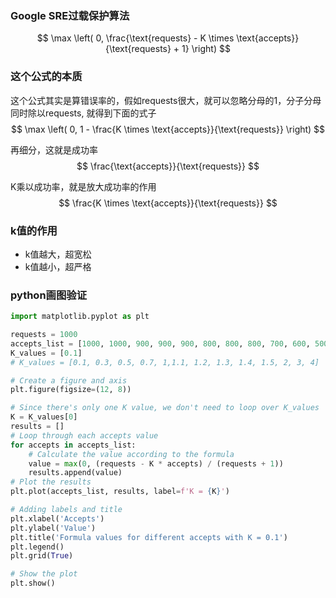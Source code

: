 
### Google SRE过载保护算法

$$
\max \left( 0, \frac{\text{requests} - K \times \text{accepts}}{\text{requests} + 1} \right)
$$

### 这个公式的本质

这个公式其实是算错误率的，假如requests很大，就可以忽略分母的1，分子分母同时除以requests, 就得到下面的式子
$$
\max \left( 0, 1 - \frac{K \times \text{accepts}}{\text{requests}} \right)
$$

再细分，这就是成功率
$$
\frac{\text{accepts}}{\text{requests}}
$$

K乘以成功率，就是放大成功率的作用
$$
\frac{K \times \text{accepts}}{\text{requests}}
$$

### k值的作用

* k值越大，超宽松
* k值越小，超严格

### python画图验证

```python
import matplotlib.pyplot as plt

requests = 1000
accepts_list = [1000, 1000, 900, 900, 900, 800, 800, 800, 700, 600, 500, 400, 300, 200, 100, 0, 100, 200, 300, 400, 500, 600, 700, 800, 900, 1000]
K_values = [0.1]
# K_values = [0.1, 0.3, 0.5, 0.7, 1,1.1, 1.2, 1.3, 1.4, 1.5, 2, 3, 4]

# Create a figure and axis
plt.figure(figsize=(12, 8))

# Since there's only one K value, we don't need to loop over K_values
K = K_values[0]
results = []
# Loop through each accepts value
for accepts in accepts_list:
    # Calculate the value according to the formula
    value = max(0, (requests - K * accepts) / (requests + 1))
    results.append(value)
# Plot the results
plt.plot(accepts_list, results, label=f'K = {K}')

# Adding labels and title
plt.xlabel('Accepts')
plt.ylabel('Value')
plt.title('Formula values for different accepts with K = 0.1')
plt.legend()
plt.grid(True)

# Show the plot
plt.show()

```

